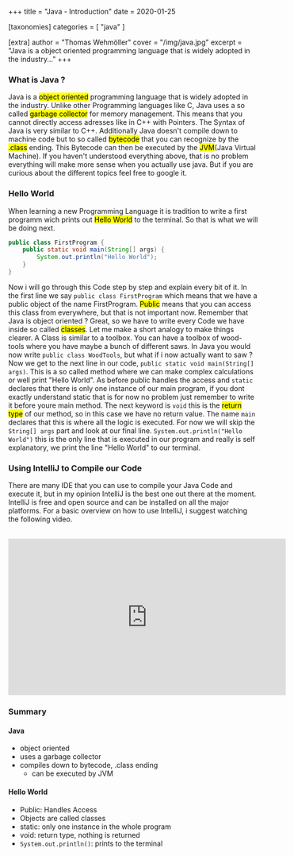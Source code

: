 +++
title = "Java - Introduction"
date = 2020-01-25

[taxonomies]
categories = [ "java" ]

[extra]
author = "Thomas Wehmöller"
cover = "/img/java.jpg"
excerpt = "Java is a object oriented programming language that is widely adopted in the industry..."
+++

### What is Java ?

Java is a <mark>object oriented</mark> programming language that is widely adopted in the industry. Unlike other Programming languages like C, Java uses a so called <mark>garbage collector</mark> for memory management. This means that you cannot directly access adresses like in C++ with Pointers. The Syntax of Java is very similar to C++. Additionally Java doesn't compile down to machine code but to so called <mark>bytecode</mark> that you can recognize by the <mark>.class</mark> ending. This Bytecode can then be executed by the <mark>JVM</mark>(Java Virtual Machine). If you haven't understood everything above, that is no problem everything will make more sense when you actually use java. But if you are curious about the different topics feel free to google it.

### Hello World

When learning a new Programming Language it is tradition to write a first programm wich prints out <mark>Hello World</mark> to the terminal. So that is what we will be doing next.

```java
public class FirstProgram {
    public static void main(String[] args) {
        System.out.println("Hello World");
    }
}
```

Now i will go through this Code step by step and explain every bit of it. In the first line we say `public class FirstProgram` which means that we have a public object of the name FirstProgram. <mark>Public</mark> means that you can access this class from everywhere, but that is not important now. Remember that Java is object oriented ? Great, so we have to write every Code we have inside so called <mark>classes</mark>. Let me make a short analogy to make things clearer. A Class is similar to a toolbox. You can have a toolbox of wood-tools where you have maybe a bunch of different saws. In Java you would now write `public class WoodTools`, but what if i now actually want to saw ? Now we get to the next line in our code, `public static void main(String[] args)`. This is a so called method where we can make complex calculations or well print "Hello World". As before public handles the access and `static` declares that there is only one instance of our main program, if you dont exactly understand static that is for now no problem just remember to write it before youre main method. The next keyword is `void` this is the <mark>return type</mark> of our method, so in this case we have no return value. The name `main` declares that this is where all the logic is executed. For now we will skip the `String[] args` part and look at our final line. `System.out.println("Hello World")` this is the only line that is executed in our program and really is self explanatory, we print the line "Hello World" to our terminal.

### Using IntelliJ to Compile our Code

There are many IDE that you can use to compile your Java Code and execute it, but in my opinion IntelliJ is the best one out there at the moment. IntelliJ is free and open source and can be installed on all the major platforms. For a basic overview on how to use IntelliJ, i suggest watching the following video.

<br>
<iframe width="560" height="315" src="https://www.youtube.com/embed/c0efB_CKOYo" frameborder="0" allow="accelerometer; autoplay; encrypted-media; gyroscope; picture-in-picture" allowfullscreen></iframe>
<br>

### Summary

#### Java

- object oriented
- uses a garbage collector
- compiles down to bytecode, .class ending
  - can be executed by JVM

#### Hello World

- Public: Handles Access
- Objects are called classes
- static: only one instance in the whole program
- void: return type, nothing is returned
- `System.out.println()`: prints to the terminal